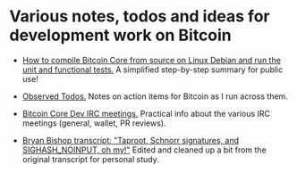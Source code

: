 # Various notes, todos and ideas for development work on Bitcoin

- [How to compile Bitcoin Core from source on Linux Debian and run the unit and functional tests.](https://github.com/jonatack/bitcoin-development/blob/master/how-to-compile-bitcoin-core-from-source-for-linux-debian.md) A simplified step-by-step summary for public use!

- [Observed Todos.](https://github.com/jonatack/bitcoin-development/blob/master/observed-todos.txt) Notes on action items for Bitcoin as I run across them.

- [Bitcoin Core Dev IRC meetings.](https://github.com/jonatack/bitcoin-development/blob/master/bitcoin-core-dev-irc-meetings.txt) Practical info about the various IRC meetings (general, wallet, PR reviews).

- [Bryan Bishop transcript: "Taproot, Schnorr signatures, and SIGHASH_NOINPUT, oh my!"](https://github.com/jonatack/bitcoin-development/blob/master/2018-07-09-pieter-wuille-taproot-schnorr-sigs-and-sighash-noinput.txt) Edited and cleaned up a bit from the original transcript for personal study.
